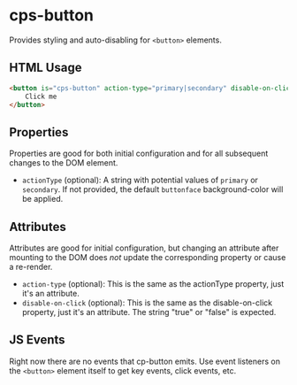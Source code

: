 # cps-button
Provides styling and auto-disabling for `<button>` elements.

## HTML Usage
```html
<button is="cps-button" action-type="primary|secondary" disable-on-click="true">
	Click me
</button>
```

## Properties
Properties are good for both initial configuration and for all subsequent changes to the DOM element.
- `actionType` (optional): A string with potential values of `primary` or `secondary`. If not provided, the default `buttonface` background-color will be applied.

## Attributes
Attributes are good for initial configuration, but changing an attribute after mounting to the DOM does *not* update the corresponding property or cause a re-render.
- `action-type` (optional): This is the same as the actionType property, just it's an attribute.
- `disable-on-click` (optional): This is the same as the disable-on-click property, just it's an attribute. The string "true" or "false" is expected.

## JS Events
Right now there are no events that cp-button emits. Use event listeners on the `<button>` element
itself to get key events, click events, etc.
